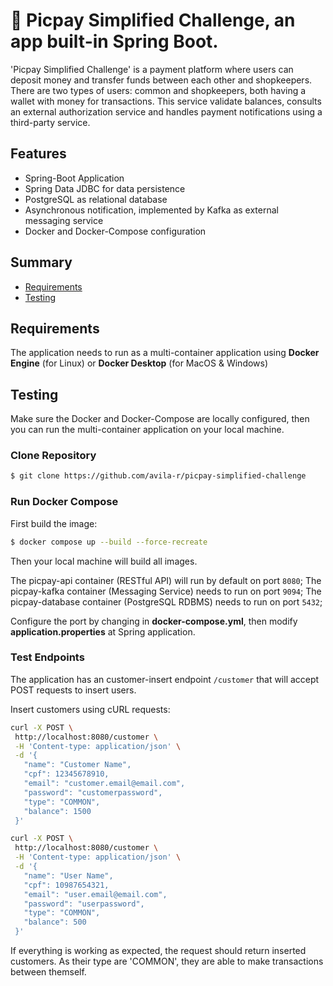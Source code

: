 # 🌱 Picpay Simplified Challenge, an app built-in Spring Boot.

'Picpay Simplified Challenge' is a payment platform where users can deposit money and transfer funds between each other and shopkeepers. There are two types of users: common and shopkeepers, both having a wallet with money for transactions. This service validate balances, consults an external authorization service and handles payment notifications using a third-party service.

## Features

* Spring-Boot Application
* Spring Data JDBC for data persistence
* PostgreSQL as relational database
* Asynchronous notification, implemented by Kafka as external messaging service 
* Docker and Docker-Compose configuration 


## Summary

- [Requirements](#requirements)
- [Testing](#testing)

## Requirements
The application needs to run as a multi-container application using **Docker Engine** (for Linux) or **Docker Desktop** (for MacOS & Windows)

## Testing
Make sure the Docker and Docker-Compose are locally configured, then you can run the multi-container application on your local machine.

### Clone Repository
```bash
$ git clone https://github.com/avila-r/picpay-simplified-challenge
```

### Run Docker Compose

First build the image:
```bash
$ docker compose up --build --force-recreate
```

Then your local machine will build all images. 

The picpay-api container (RESTful API) will run by default on port `8080`;
The picpay-kafka container (Messaging Service) needs to run on port `9094`;
The picpay-database container (PostgreSQL RDBMS) needs to run on port `5432`;

Configure the port by changing in __docker-compose.yml__, then modify __application.properties__ at Spring application.

### Test Endpoints
The application has an customer-insert endpoint `/customer` that will accept POST requests to insert users.

 Insert customers using cURL requests:
 ```bash
curl -X POST \
  http://localhost:8080/customer \
  -H 'Content-type: application/json' \
  -d '{
    "name": "Customer Name",
    "cpf": 12345678910,
    "email": "customer.email@email.com",
    "password": "customerpassword",
    "type": "COMMON",
    "balance": 1500 
  }'
```
 ```bash
curl -X POST \
  http://localhost:8080/customer \
  -H 'Content-type: application/json' \
  -d '{
    "name": "User Name",
    "cpf": 10987654321,
    "email": "user.email@email.com",
    "password": "userpassword",
    "type": "COMMON",
    "balance": 500
  }'
```

If everything is working as expected, the request should return inserted customers. As their type are 'COMMON', they are able to make transactions between themself.

